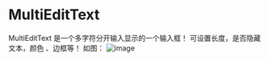 MultiEditText
=============

MultiEditText 是一个多字符分开输入显示的一个输入框！
可设置长度，是否隐藏文本，颜色 、边框等！
如图：
![image](https://github.com/arlong/MultiEditText/raw/master/demo_pic.jpg)

